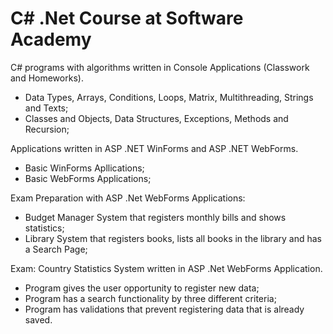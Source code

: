# C# .Net Course at Software Academy

C# programs with algorithms written in Console Applications (Classwork and Homeworks).
- Data Types, Arrays, Conditions, Loops, Matrix, Multithreading, Strings and Texts;
- Classes and Objects, Data Structures, Exceptions, Methods and Recursion;

Applications written in ASP .NET WinForms and ASP .NET WebForms.
- Basic WinForms Apllications;
- Basic WebForms Applications;

Exam Preparation with ASP .Net WebForms Applications:
- Budget Manager System that registers monthly bills and shows statistics;
- Library System that registers books, lists all books in the library and has a Search Page;

Exam: Country Statistics System written in ASP .Net WebForms Application.
- Program gives the user opportunity to register new data;
- Program has a search functionality by three different criteria;
- Program has validations that prevent registering data that is already saved.
